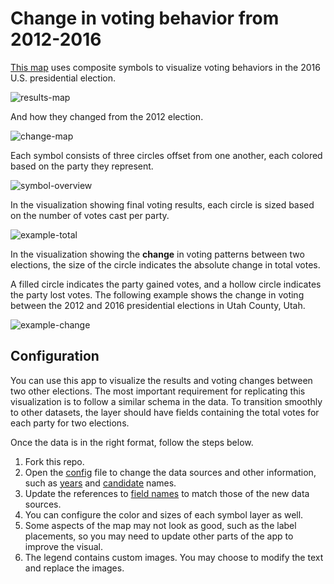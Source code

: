 # Change in voting behavior from 2012-2016

[This map](https://ekenes.github.io/election-2016/) uses composite symbols to visualize voting behaviors in the 2016 U.S. presidential election.

![results-map](https://ekenes.github.io/election-2016/assets/results-map.png)

And how they changed from the 2012 election.

![change-map](https://ekenes.github.io/election-2016/assets/change-map.png)

Each symbol consists of three circles offset from one another, each colored based on the party they represent.

![symbol-overview](https://ekenes.github.io/election-2016/assets/party-colors.png)

In the visualization showing final voting results, each circle is sized based on the number of votes cast per party.

![example-total](https://ekenes.github.io/election-2016/assets/example-total.png)

In the visualization showing the **change** in voting patterns between two elections, the size of the circle indicates
the absolute change in total votes.

A filled circle indicates the party gained votes, and a hollow circle indicates the party
lost votes. The following example shows the change in voting between the 2012 and 2016 presidential elections
in Utah County, Utah.

![example-change](https://ekenes.github.io/election-2016/assets/example-change.png)

## Configuration

You can use this app to visualize the results and voting changes between two other elections.
The most important requirement for replicating this visualization is to follow a similar schema
in the data. To transition smoothly to other datasets, the layer should have fields containing the
total votes for each party for two elections.

Once the data is in the right format, follow the steps below.

1. Fork this repo.
1. Open the [config](https://github.com/ekenes/election-2016/blob/master/app/config.ts) file to change the data sources
and other information, such as [years](https://github.com/ekenes/election-2016/blob/master/app/config.ts#L10) and [candidate](https://github.com/ekenes/election-2016/blob/master/app/config.ts#L15) names.
1. Update the references to [field names](https://github.com/ekenes/election-2016/blob/master/app/config.ts#L30) to match those of the new data sources.
1. You can configure the color and sizes of each symbol layer as well.
1. Some aspects of the map may not look as good, such as the label placements, so you may need
to update other parts of the app to improve the visual.
1. The legend contains custom images. You may choose to modify the text and replace the images.